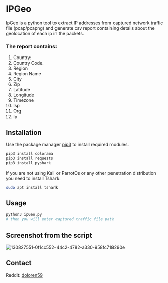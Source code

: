# IPGeo

IpGeo is a python tool to extract IP addresses from captured network  traffic file (pcap/pcapng) and generate  csv report containing details about the geolocation of each ip in the packets.

### The report contains:
1. Country:
2. Country Code.
3. Region
4. Region Name
5. City
6. Zip
7. Latitude
8. Longitude
9. Timezone
10. Isp
11. Org
12. Ip

## Installation

Use the package manager [pip3](https://pip.pypa.io/en/stable/) to install required modules.

```bash
pip3 install colorama
pip3 install requests
pip3 install pyshark
```
If you are not using Kali or ParrotOs or any other penetration distribution you need to install Tshark.
```bash
sudo apt install tshark
```


## Usage

```bash
python3 ipGeo.py
# then you will enter captured traffic file path
```
## Screenshot from the script
![130827551-0f1cc552-44c2-4782-a330-958fc718290e](https://user-images.githubusercontent.com/89426041/180989300-f4337d17-28fb-4034-b7d4-37f94d62bfde.png)
## Contact
Reddit: [doloren59](https://www.reddit.com/user/doloren59)

